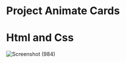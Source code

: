 # Project Animate Cards

# Html and Css

![Screenshot (984)](https://github.com/JuanCruzGiorda/projects_html/assets/114437428/a323f566-df41-4171-9ea5-a788ec14bcb2)
